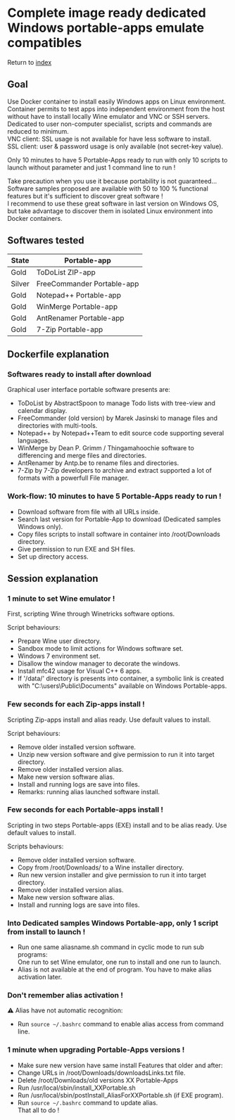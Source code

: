 Complete image ready dedicated Windows portable-apps emulate compatibles
========================================================================

Return to [index](https://github.com/marchandd/docker_index "Index")

Goal
----

Use Docker container to install easily Windows apps on Linux environment.  
Container permits to test apps into independent environment from the host 
without have to install locally Wine emulator and VNC or SSH servers.  
Dedicated to user non-computer specialist, scripts and commands are reduced to minimum.  
VNC client: SSL usage is not available for have less software to install.  
SSL client: user & password usage is only available (not secret-key value).

Only 10 minutes to have 5 Portable-Apps ready to run with only 10 scripts to 
launch without parameter and just 1 command line to run !

Take precaution when you use it because portability is not guaranteed...  
Software samples proposed are available with 50 to 100 % functional features 
but it's sufficient to discover great software !  
I recommend to use these great software in last version on Windows OS,
but take advantage to discover them in isolated Linux environment into 
Docker containers.

Softwares tested
----------------

| State | Portable-app  
| --- | ---  
| Gold | ToDoList ZIP-app  
| Silver | FreeCommander Portable-app  
| Gold | Notepad++ Portable-app  
| Gold | WinMerge Portable-app  
| Gold | AntRenamer Portable-app  
| Gold | 7-Zip Portable-app  

Dockerfile explanation
----------------------

### Softwares ready to install after download

Graphical user interface portable software presents are:
- ToDoList by AbstractSpoon to manage Todo lists with tree-view and 
calendar display.
- FreeCommander (old version) by Marek Jasinski to manage files and directories 
with multi-tools.
- Notepad++ by Notepad++Team to edit source code supporting several languages.
- WinMerge by Dean P. Grimm / Thingamahoochie software to differencing and 
merge files and directories.
- AntRenamer by Antp.be to rename files and directories.
- 7-Zip by 7-Zip developers to archive and extract supported a lot of formats with a powerfull File manager.

### Work-flow: 10 minutes to have 5 Portable-Apps ready to run !

- Download software from file with all URLs inside.
- Search last version for Portable-App to download (Dedicated samples Windows only).
- Copy files scripts to install software in container into /root/Downloads 
  directory.
- Give permission to run EXE and SH files.
- Set up directory access.

Session explanation
-----------------------

### 1 minute to set Wine emulator !

First, scripting Wine through Winetricks software options.

Script behaviours:
- Prepare Wine user directory.
- Sandbox mode to limit actions for Windows software set.
- Windows 7 environment set.
- Disallow the window manager to decorate the windows.
- Install mfc42 usage for Visual C++ 6 apps.
- If '/data/' directory is presents into container, a symbolic link is created with "C:\users\Public\Documents" available on Windows Portable-apps.

### Few seconds for each Zip-apps install !

Scripting Zip-apps install and alias ready. Use default values to install.

Script behaviours:
- Remove older installed version software.
- Unzip new version software and give permission to run it into target directory.
- Remove older installed version alias.
- Make new version software alias.
- Install and running logs are save into files.
- Remarks: running alias launched software install.

### Few seconds for each Portable-apps install !

Scripting in two steps Portable-apps (EXE) install and to be alias ready.
Use default values to install.

Scripts behaviours:
- Remove older installed version software.
- Copy from /root/Downloads/ to a Wine installer directory.
- Run new version installer and give permission to run it into target directory.
- Remove older installed version alias.
- Make new version software alias.
- Install and running logs are save into files.

### Into Dedicated samples Windows Portable-app, only 1 script from install to launch !

- Run one same aliasname.sh command in cyclic mode to run sub programs:  
One run to set Wine emulator, one run to install and one run to launch.  
- Alias is not available at the end of program. You have to make alias activation later.

### Don't remember alias activation !

:warning: Alias have not automatic recognition:
- Run `source ~/.bashrc` command to enable alias access from command line.

### 1 minute when upgrading Portable-Apps versions !

- Make sure new version have same install Features that older and after: 
- Change URLs in /root/Downloads/downloadsLinks.txt file.
- Delete /root/Downloads/old versions XX Portable-Apps
- Run /usr/local/sbin/install_XXPortable.sh
- Run /usr/local/sbin/postInstall_AliasForXXPortable.sh (if EXE program).
- Run `source ~/.bashrc` command to update alias.  
That all to do !
